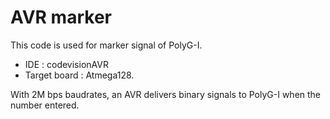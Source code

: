 # AVR marker
This code is used for marker signal of PolyG-I.
- IDE : codevisionAVR
- Target board : Atmega128.

With 2M bps baudrates, an AVR delivers binary signals to PolyG-I when the number entered.
